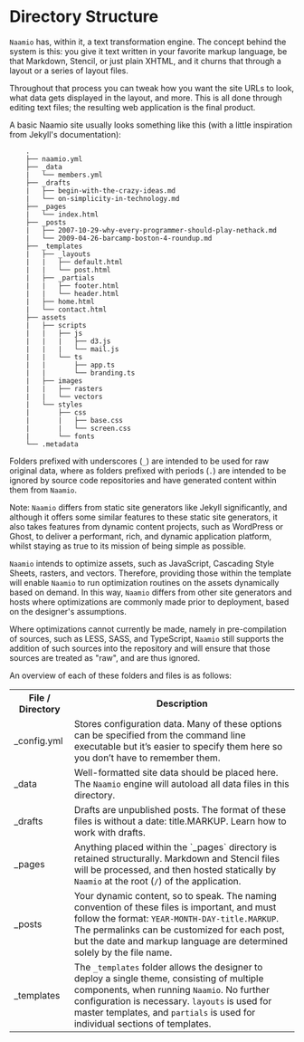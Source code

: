# Directory Structure

`Naamio` has, within it, a text transformation engine. 
The concept behind the system is this: you give it text 
written in your favorite markup language, be that Markdown, 
Stencil, or just plain XHTML, and it churns that through a 
layout or a series of layout files. 

Throughout that process you can tweak how you want the 
site URLs to look, what data gets displayed in the 
layout, and more. This is all done through editing text
files; the resulting web application is the final product.

A basic Naamio site usually looks something like this (with
a little inspiration from Jekyll's documentation):

```
    .
    ├── naamio.yml
    ├── _data
    |   └── members.yml
    ├── _drafts
    |   ├── begin-with-the-crazy-ideas.md
    |   └── on-simplicity-in-technology.md
    ├── _pages
    |   └── index.html
    ├── _posts
    |   ├── 2007-10-29-why-every-programmer-should-play-nethack.md
    |   └── 2009-04-26-barcamp-boston-4-roundup.md
    ├── _templates
    |   ├── _layouts
    |   |   ├── default.html
    |   |   └── post.html
    |   ├── _partials
    |   |   ├── footer.html
    |   |   └── header.html
    |   ├── home.html
    |   └── contact.html
    ├── assets
    |   ├── scripts
    |   |   ├── js
    |   |   |   ├── d3.js
    |   |   |   └── mail.js
    |   |   └── ts
    |   |       ├── app.ts
    |   |       └── branding.ts
    |   ├── images
    |   |   ├── rasters
    |   |   └── vectors
    |   └── styles
    |       ├── css
    |       |   ├── base.css
    |       |   └── screen.css
    |       └── fonts
    └── .metadata
```

Folders prefixed with underscores (`_`) are intended to be used for raw 
original data, where as folders prefixed with periods (`.`) are intended
to be ignored by source code repositories and have generated content within
them from `Naamio`.

Note: `Naamio` differs from static site generators like Jekyll significantly, 
and although it offers some similar features to these static site generators,
it also takes features from dynamic content projects, such as WordPress or 
Ghost, to deliver a performant, rich, and dynamic application platform, 
whilst staying as true to its mission of being simple as possible.

`Naamio` intends to optimize assets, such as JavaScript, Cascading Style Sheets,
rasters, and vectors. Therefore, providing those within the template will enable 
`Naamio` to run optimization routines on the assets dynamically based on demand.
In this way, `Naamio` differs from other site generators and hosts where optimizations
are commonly made prior to deployment, based on the designer's assumptions.

Where optimizations cannot currently be made, namely in pre-compilation 
of sources, such as LESS, SASS, and TypeScript, `Naamio` still supports 
the addition of such sources into the repository and will ensure that those
sources are treated as "raw", and are thus ignored.

An overview of each of these folders and files is as follows:

<table>
    <tr>
        <th>File / Directory</th>
        <th>Description</th>
    </tr>
    <tr>
        <td>_config.yml</td>
        <td>
            Stores configuration data. Many of these options can be 
            specified from the command line executable but it’s easier 
            to specify them here so you don’t have to remember them.
        </td>
    </tr>
    <tr>
        <td>_data</td>
        <td>
            Well-formatted site data should be placed here. The <code>Naamio</code>
            engine will autoload all data files in this directory.
        </td>
    </tr>
    <tr>
        <td>_drafts</td>
        <td>
            Drafts are unpublished posts. The format of these files 
            is without a date: title.MARKUP. Learn how to work with drafts. 
        </td>
    </tr>
    <tr>
        <td>_pages</td>
        <td>
            Anything placed within the `_pages` directory is retained
            structurally. Markdown and Stencil files will be processed,
            and then hosted statically by <code>Naamio</code> at the 
            root (<code>/</code>) of the application.
        </td>
    </tr>
    <tr>
        <td>_posts</td>
        <td>
            Your dynamic content, so to speak. The naming convention of 
            these files is important, and must follow the format: 
            <code>YEAR-MONTH-DAY-title.MARKUP</code>. The permalinks can be 
            customized for each post, but the date and markup language 
            are determined solely by the file name. 
        </td>
    </tr>
    <tr>
        <td>_templates</td>
        <td>
            The <code>_templates</code> folder allows the designer to deploy a single
            theme, consisting of multiple components, when running <code>Naamio</code>. 
            No further configuration is necessary. <code>layouts</code> is used 
            for master templates, and <code>partials</code> is used for individual 
            sections of templates.
        </td>
    </tr>
</table>
